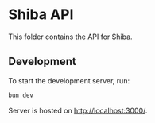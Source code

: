 # Shiba API

This folder contains the API for Shiba.

## Development

To start the development server, run:

```bash
bun dev
```

Server is hosted on <http://localhost:3000/>.

